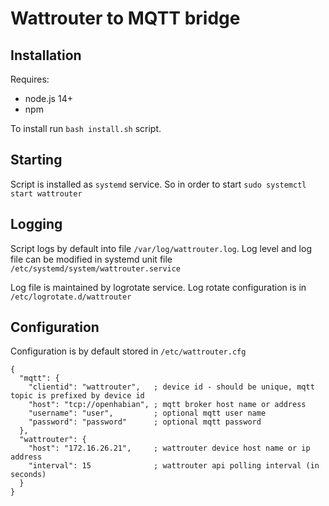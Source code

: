# Wattrouter to MQTT bridge

## Installation

Requires:

- node.js 14+
- npm

To install run `bash install.sh` script.

## Starting

Script is installed as `systemd` service. So in order to start `sudo systemctl start wattrouter`

## Logging

Script logs by default into file `/var/log/wattrouter.log`.
Log level and log file can be modified in systemd unit file `/etc/systemd/system/wattrouter.service`

Log file is maintained by logrotate service. Log rotate configuration is in `/etc/logrotate.d/wattrouter`

## Configuration

Configuration is by default stored in `/etc/wattrouter.cfg`

```
{
  "mqtt": {
    "clientid": "wattrouter",   ; device id - should be unique, mqtt topic is prefixed by device id
    "host": "tcp://openhabian", ; mqtt broker host name or address
    "username": "user",         ; optional mqtt user name
    "password": "password"      ; optional mqtt password
  },
  "wattrouter": {
    "host": "172.16.26.21",     ; wattrouter device host name or ip address
    "interval": 15              ; wattrouter api polling interval (in seconds)
  }
}

```
